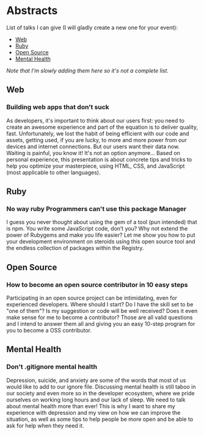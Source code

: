 # Abstracts

List of talks I can give (I will gladly create a new one for your event):
- [Web](#web)
- [Ruby](#ruby)
- [Open Source](#open-source)
- [Mental Health](#mental-health)

_Note that I'm slowly adding them here so it's not a complete list._

## Web

### Building web apps that don’t suck

As developers, it's important to think about our users first: you need to create an awesome experience and part of the equation is to deliver quality, fast. Unfortunately, we lost the habit of being efficient with our code and assets, getting used, if you are lucky, to more and more power from our devices and internet connections. But our users want their data now. Waiting is painful, you know it! It's not an option anymore... Based on personal experience, this presentation is about concrete tips and tricks to help you optimize your masterpiece, using HTML, CSS, and JavaScript (most applicable to other languages).

## Ruby

### No way ruby Programmers can't use this package Manager
I guess you never thought about using the gem of a tool (pun intended) that is npm. You write some JavaScript code, don’t you? Why not extend the power of Rubygems and make you life easier? Let me show you how to put your development environment on steroids using this open source tool and the endless collection of packages within the Registry.

## Open Source

### How to become an open source contributor in 10 easy steps
Participating in an open source project can be intimidating, even for experienced developers. Where should I start? Do I have the skill set to be "one of them"? Is my suggestion or code will be well received? Does it even make sense for me to become a contributor? Those are all valid questions and I intend to answer them all and giving you an easy 10-step program for you to become a OSS contributor.

## Mental Health

### Don't .gitignore mental health
Depression, suicide, and anxiety are some of the words that most of us would like to add to our ignore file. Discussing mental health is still taboo in our society and even more so in the developer ecosystem, where we pride ourselves on working long hours and our lack of sleep. We need to talk about mental health more than ever! This is why I want to share my experience with depression and my view on how we can improve the situation, as well as some tips to help people be more open and be able to ask for help when they need it.
